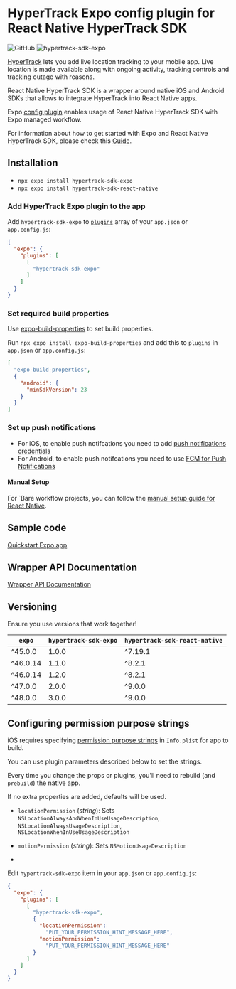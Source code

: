 # HyperTrack Expo config plugin for React Native HyperTrack SDK

![GitHub](https://img.shields.io/github/license/hypertrack/sdk-expo.svg)
![hypertrack-sdk-expo](https://img.shields.io/npm/v/hypertrack-sdk-expo?label=hypertrack-sdk-expo)

[HyperTrack](https://www.hypertrack.com) lets you add live location tracking to your mobile app. Live location is made available along with ongoing activity, tracking controls and tracking outage with reasons.

React Native HyperTrack SDK is a wrapper around native iOS and Android SDKs that allows to integrate HyperTrack into React Native apps.

Expo [config plugin](https://docs.expo.io/guides/config-plugins/) enables usage of React Native HyperTrack SDK with Expo managed workflow.

For information about how to get started with Expo and React Native HyperTrack SDK, please check this [Guide](https://www.hypertrack.com/docs/install-sdk-expo).

## Installation

- `npx expo install hypertrack-sdk-expo`
- `npx expo install hypertrack-sdk-react-native`

### Add HyperTrack Expo plugin to the app

Add `hypertrack-sdk-expo` to [`plugins`](https://docs.expo.io/versions/latest/config/app/#plugins) array of your `app.json` or `app.config.js`:

```json
{
  "expo": {
    "plugins": [
      [
        "hypertrack-sdk-expo"
      ]
    ]
  }
}
```

### Set required build properties

Use [expo-build-properties](https://docs.expo.dev/versions/latest/sdk/build-properties/) to set build properties.

Run `npx expo install expo-build-properties` and add this to `plugins` in `app.json` or `app.config.js`:
```json
[
  "expo-build-properties",
  {
    "android": {
      "minSdkVersion": 23
    }
  }
]
```

### Set up push notifications

- For iOS, to enable push notifcations you need to add [push notifications credentials](https://docs.expo.dev/app-signing/managed-credentials/#ios)
- For Android, to enable push notifcations you need to use [FCM for Push Notifications](https://docs.expo.dev/push-notifications/using-fcm/)

#### Manual Setup

For `Bare workflow projects, you can follow the [manual setup guide for React Native](https://hypertrack.com/docs/install-sdk-react-native/#set-up-silent-push-notifications).

## Sample code

[Quickstart Expo app](https://github.com/hypertrack/quickstart-expo)

## Wrapper API Documentation

[Wrapper API Documentation](https://hypertrack.github.io/sdk-react-native/)

## Versioning

Ensure you use versions that work together!

| `expo`   | `hypertrack-sdk-expo` | `hypertrack-sdk-react-native` |
|----------|-----------------------|-------------------------------|
| ^45.0.0  | 1.0.0                 | ^7.19.1                       |
| ^46.0.14 | 1.1.0                 | ^8.2.1                        |
| ^46.0.14 | 1.2.0                 | ^8.2.1                        |
| ^47.0.0  | 2.0.0                 | ^9.0.0                        |
| ^48.0.0  | 3.0.0                 | ^9.0.0                        |

## Configuring permission purpose strings

iOS requires specifying [permission purpose strings](https://hypertrack.com/docs/install-sdk-ios/#add-location-and-motion-purpose-strings) in `Info.plist` for app to build.

You can use plugin parameters described below to set the strings.

 Every time you change the props or plugins, you'll need to rebuild (and `prebuild`) the native app.

 If no extra properties are added, defaults will be used.

- `locationPermission` (_string_): Sets `NSLocationAlwaysAndWhenInUseUsageDescription`, `NSLocationAlwaysUsageDescription`, `NSLocationWhenInUseUsageDescription`

- `motionPermission` (_string_): Sets `NSMotionUsageDescription`
- 

Edit `hypertrack-sdk-expo` item in your `app.json` or `app.config.js`:

```json
{
  "expo": {
    "plugins": [
      [
        "hypertrack-sdk-expo",
        {
          "locationPermission":
            "PUT_YOUR_PERMISSION_HINT_MESSAGE_HERE",
          "motionPermission":
            "PUT_YOUR_PERMISSION_HINT_MESSAGE_HERE"
        }
      ]
    ]
  }
}
```